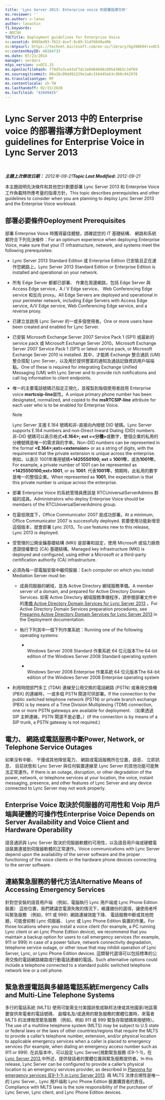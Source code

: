 ```yaml
---
title: 'Lync Server 2013: Enterprise voice 的部署指導方針'
ms.reviewer: ''
ms.author: v-lanac
author: lanachin
f1.keywords:
- NOCSH
TOCTitle: Deployment guidelines for Enterprise Voice
ms:assetid: 8985bd93-7613-4cef-9c89-51df6049ed9b
ms:mtpsurl: https://technet.microsoft.com/en-us/library/Gg398694(v=OCS.15)
ms:contentKeyID: 48184733
ms.date: 07/23/2014
manager: serdars
mtps_version: v=OCS.15
ms.openlocfilehash: 770dfe3ce43af7dc2e6984698c095430b5c34f69
ms.sourcegitcommit: 88a16c09dd91229e1a8c156445eb3c360c942978
ms.translationtype: MT
ms.contentlocale: zh-TW
ms.lasthandoff: 02/15/2020
ms.locfileid: "42049425"
---
```

<div data-xmlns="http://www.w3.org/1999/xhtml">

<div class="topic" data-xmlns="http://www.w3.org/1999/xhtml" data-msxsl="urn:schemas-microsoft-com:xslt" data-cs="http://msdn.microsoft.com/">

<div data-asp="http://msdn2.microsoft.com/asp">

# <a name="deployment-guidelines-for-enterprise-voice-in-lync-server-2013"></a><span data-ttu-id="54b99-102">Lync Server 2013 中的 Enterprise voice 的部署指導方針</span><span class="sxs-lookup"><span data-stu-id="54b99-102">Deployment guidelines for Enterprise Voice in Lync Server 2013</span></span>

</div>

<div id="mainSection">

<div id="mainBody">

<span> </span>

<span data-ttu-id="54b99-103">_**主題上次修改日期：** 2012年-09-21_</span><span class="sxs-lookup"><span data-stu-id="54b99-103">_**Topic Last Modified:** 2012-09-21_</span></span>

<span data-ttu-id="54b99-104">本主題說明先決條件和其他您計劃要部署 Lync Server 2013 和 Enterprise Voice 工作負載時所應考量的指導方針。</span><span class="sxs-lookup"><span data-stu-id="54b99-104">This topic describes prerequisites and other guidelines to consider when you are planning to deploy Lync Server 2013 and the Enterprise Voice workload.</span></span>

<div>

## <a name="deployment-prerequisites"></a><span data-ttu-id="54b99-105">部署必要條件</span><span class="sxs-lookup"><span data-stu-id="54b99-105">Deployment Prerequisites</span></span>

<span data-ttu-id="54b99-106">部署 Enterprise Voice 時獲得最佳體驗，請確認您的 IT 基礎結構、 網路和系統都符合下列先決條件：</span><span class="sxs-lookup"><span data-stu-id="54b99-106">For an optimum experience when deploying Enterprise Voice, make sure that your IT infrastructure, network, and systems meet the following prerequisites:</span></span>

  - <span data-ttu-id="54b99-107">Lync Server 2013 Standard Edition 或 Enterprise Edition 已安裝且正在運作您網路上。</span><span class="sxs-lookup"><span data-stu-id="54b99-107">Lync Server 2013 Standard Edition or Enterprise Edition is installed and operational on your network.</span></span>

  - <span data-ttu-id="54b99-108">所有 Edge Server 都都已部署、 作業在周邊網路，包括 Edge Server 與 Access Edge service，A / V Edge service、 Web Conferencing Edge service 和反向 proxy。</span><span class="sxs-lookup"><span data-stu-id="54b99-108">All Edge Servers are deployed and operational in your perimeter network, including Edge Servers with Access Edge service, A/V Edge service, Web Conferencing Edge service, and a reverse proxy.</span></span>

  - <span data-ttu-id="54b99-109">已建立並啟用 Lync Server 的一或多個使用者。</span><span class="sxs-lookup"><span data-stu-id="54b99-109">One or more users have been created and enabled for Lync Server.</span></span>

  - <span data-ttu-id="54b99-110">已安裝 Microsoft Exchange Server 2007 Service Pack 1 (SP1) 或最新的 service pack 或 Microsoft Exchange Server 2010。</span><span class="sxs-lookup"><span data-stu-id="54b99-110">Microsoft Exchange Server 2007 Service Pack 1 (SP1) or latest service pack, or Microsoft Exchange Server 2010 is installed.</span></span> <span data-ttu-id="54b99-111">其中，才能將 Exchange 整合通訊 (UM) 整合搭配 Lync Server，以及用於提供豐富的通知及通話記錄資訊用戶端端點。</span><span class="sxs-lookup"><span data-stu-id="54b99-111">One of these is required for integrating Exchange Unified Messaging (UM) with Lync Server and to provide rich notifications and call log information to client endpoints.</span></span>

  - <span data-ttu-id="54b99-112">唯一的主要電話號碼已指定正規化，並複製到每個使用者啟用 Enterprise voice **msrtcsip-line**屬性。</span><span class="sxs-lookup"><span data-stu-id="54b99-112">A unique primary phone number has been designated, normalized, and copied to the **msRTCSIP-line** attribute for each user who is to be enabled for Enterprise Voice.</span></span>
    
    <div>
    

    > [!NOTE]  
    > <span data-ttu-id="54b99-113">Lync Server 支援 E.164 號碼和非-直接向內撥號 DID 號碼。</span><span class="sxs-lookup"><span data-stu-id="54b99-113">Lync Server supports E.164 numbers and non-Direct Inward Dialing (DID) numbers.</span></span> <span data-ttu-id="54b99-114">非-DID 號碼可以表示格式<STRONG>&lt;E.164&gt;; ext =&lt;分機&gt;</STRONG>或數字，整個企業的私用的分機號碼是唯一的需求與的字串。</span><span class="sxs-lookup"><span data-stu-id="54b99-114">Non-DID numbers can be represented in the format <STRONG>&lt;E.164&gt;;ext=&lt;extension&gt;</STRONG> or as a string of digits, with the requirement that the private extension is unique across the enterprise.</span></span> <span data-ttu-id="54b99-115">例如，以表示 1001年專用號碼<STRONG>+1425550100; ext = 1001年</STRONG>，或為<STRONG>1001年</STRONG>。</span><span class="sxs-lookup"><span data-stu-id="54b99-115">For example, a private number of 1001 can be represented as <STRONG>+1425550100;ext=1001</STRONG>, or as <STRONG>1001</STRONG>.</span></span> <span data-ttu-id="54b99-116">代表<STRONG>1001年</STRONG>，預期時，此私用的數字是唯一的整個企業。</span><span class="sxs-lookup"><span data-stu-id="54b99-116">When represented as <STRONG>1001</STRONG>, the expectation is that this private number is unique across the enterprise.</span></span>

    
    </div>

  - <span data-ttu-id="54b99-117">部署 Enterprise Voice 的系統管理員應該是 RTCUniversalServerAdmins 群組的成員。</span><span class="sxs-lookup"><span data-stu-id="54b99-117">Administrators who deploy Enterprise Voice should be members of the RTCUniversalServerAdmins group.</span></span>

  - <span data-ttu-id="54b99-118">在最低限度下，Office Communicator 2007 是成功部署。</span><span class="sxs-lookup"><span data-stu-id="54b99-118">At a minimum, Office Communicator 2007 is successfully deployed.</span></span> <span data-ttu-id="54b99-119">若要使用功能新增至這個版本，就會部署 Lync 2013。</span><span class="sxs-lookup"><span data-stu-id="54b99-119">To use features new to this release, Lync 2013 is deployed.</span></span>

  - <span data-ttu-id="54b99-120">受管理的公開金鑰基礎結構 (MKI) 是部署和設定，使用 Microsoft 或協力廠商憑證授權單位 (CA) 基礎結構。</span><span class="sxs-lookup"><span data-stu-id="54b99-120">Managed key infrastructure (MKI) is deployed and configured, using either a Microsoft or a third-party certification authority (CA) infrastructure.</span></span>

  - <span data-ttu-id="54b99-121">必須為每一部電腦安裝中繼伺服器：</span><span class="sxs-lookup"><span data-stu-id="54b99-121">Each computer on which you install Mediation Server must be:</span></span>
    
      - <span data-ttu-id="54b99-122">成員伺服器的網域，並為 Active Directory 網域服務準備。</span><span class="sxs-lookup"><span data-stu-id="54b99-122">A member server of a domain, and prepared for Active Directory Domain Services.</span></span> <span data-ttu-id="54b99-123">如需 Active Directory 網域服務準備程序，請參閱部署文件中的[準備 Active Directory Domain Services for Lync Server 2013](lync-server-2013-preparing-active-directory-domain-services.md) 。</span><span class="sxs-lookup"><span data-stu-id="54b99-123">For Active Directory Domain Services preparation procedures, see [Preparing Active Directory Domain Services for Lync Server 2013](lync-server-2013-preparing-active-directory-domain-services.md) in the Deployment documentation.</span></span>
    
      - <span data-ttu-id="54b99-124">執行下列其中一個下列作業系統：</span><span class="sxs-lookup"><span data-stu-id="54b99-124">Running one of the following operating systems:</span></span>
        
          - <span></span>  
            <span data-ttu-id="54b99-125">Windows Server 2008 Standard 作業系統 64 位元版本</span><span class="sxs-lookup"><span data-stu-id="54b99-125">The 64-bit edition of the Windows Server 2008 Standard operating system</span></span>
        
          - <span></span>  
            <span data-ttu-id="54b99-126">Windows Server 2008 Enterprise 作業系統 64 位元版本</span><span class="sxs-lookup"><span data-stu-id="54b99-126">The 64-bit edition of the Windows Server 2008 Enterprise operating system</span></span>

  - <span data-ttu-id="54b99-127">利用時間部門多工 (TDM) 連線至公用交換的電話網路 (PSTN) 或專用交換機 (PBX) 的連線時，一或多個 PSTN 閘道可供部署。</span><span class="sxs-lookup"><span data-stu-id="54b99-127">If the connection to the public switched telephone network (PSTN) or private branch exchange (PBX) is by means of a Time Division Multiplexing (TDM) connection, one or more PSTN gateways are available for deployment.</span></span> <span data-ttu-id="54b99-128">（如果透過 SIP 主幹連線，PSTN 閘道不是必要。）</span><span class="sxs-lookup"><span data-stu-id="54b99-128">(If the connection is by means of a SIP trunk, a PSTN gateway is not required.)</span></span>

</div>

<div>

## <a name="power-network-or-telephone-service-outages"></a><span data-ttu-id="54b99-129">電力、 網路或電話服務中斷</span><span class="sxs-lookup"><span data-stu-id="54b99-129">Power, Network, or Telephone Service Outages</span></span>

<span data-ttu-id="54b99-130">如果沒有中斷、 干擾或其他降低電力、 網路或電話服務所在位置，語音、 立即訊息、 目前狀態和 Lync Server 與任何裝置連線至 Lync Server 的其他功能可能無法正常運作。</span><span class="sxs-lookup"><span data-stu-id="54b99-130">If there is an outage, disruption, or other degradation of the power, network, or telephone services at your location, the voice, instant messaging, presence, and other features of Lync Server and any device connected to Lync Server may not work properly.</span></span>

</div>

<div>

## <a name="enterprise-voice-depends-on-server-availability-and-voice-client-and-hardware-operability"></a><span data-ttu-id="54b99-131">Enterprise Voice 取決於伺服器的可用性和 Voip 用戶端與硬體的可操作性</span><span class="sxs-lookup"><span data-stu-id="54b99-131">Enterprise Voice Depends on Server Availability and Voice Client and Hardware Operability</span></span>

<span data-ttu-id="54b99-132">語音通訊與 Lync Server 取決於伺服器軟體的可用性，以及語音用戶端或硬體電話裝置連接到伺服器軟體的正常運作。</span><span class="sxs-lookup"><span data-stu-id="54b99-132">Voice communications with Lync Server depend upon the availability of the server software and the proper functioning of the voice clients or the hardware phone devices connecting to the server software.</span></span>

</div>

<div>

## <a name="alternative-means-of-accessing-emergency-services"></a><span data-ttu-id="54b99-133">連絡緊急服務的替代方法</span><span class="sxs-lookup"><span data-stu-id="54b99-133">Alternative Means of Accessing Emergency Services</span></span>

<span data-ttu-id="54b99-134">針對您安裝的語音用戶端 （例如，電腦執行 Lync 用戶端或 Lync Phone Edition 裝置） 這些位置，我們建議您電源失敗的情況下，維護備份的選項，讓使用者呼叫緊急服務 （例如，911 或 999）網路連線效能下降、 電話服務中斷或其他問題，可能會抑制 Lync 伺服器、 Lync 或 Lync Phone Edition 裝置的作業。</span><span class="sxs-lookup"><span data-stu-id="54b99-134">For those locations where you install a voice client (for example, a PC running Lync client or an Lync Phone Edition device), we recommend that you maintain a backup option for users to call emergency services (for example, 911 or 999) in case of a power failure, network connectivity degradation, telephone service outage, or other issue that may inhibit operation of Lync Server, Lync, or Lync Phone Edition devices.</span></span> <span data-ttu-id="54b99-135">這類替代選項可以包括標準的公用交換的電話網路線路或行動電話連線的電話。</span><span class="sxs-lookup"><span data-stu-id="54b99-135">Such alternative options could include a telephone connected to a standard public switched telephone network line or a cell phone.</span></span>

</div>

<div>

## <a name="emergency-calls-and-multi-line-telephone-systems"></a><span data-ttu-id="54b99-136">緊急救援電話與多線路電話系統</span><span class="sxs-lookup"><span data-stu-id="54b99-136">Emergency Calls and Multi-Line Telephone Systems</span></span>

<span data-ttu-id="54b99-137">多行的電話系統 (MLTS) 使用可能需支付美國狀態或聯邦法律或其他國家/地區需要提供來電者的電話號碼、 副檔名及/或適用的緊急服務的實體位置時，來電者 MLTS 的法律撥至緊急服務 （例如，例如 911 或 999 緊急存取號碼來撥號時）。</span><span class="sxs-lookup"><span data-stu-id="54b99-137">The use of a multiline telephone system (MLTS) may be subject to U.S state or federal laws or the laws of other countries/regions that require the MLTS to provide a caller’s telephone number, extension, and/or physical location to applicable emergency services when a caller is placed to emergency services (for example, when dialing an emergency access number such as 911 or 999).</span></span> <span data-ttu-id="54b99-138">在此版本中，可以設定 Lync Server[規劃緊急服務 (E9-1-1)，在 [Lync Server 2013 ](lync-server-2013-planning-for-emergency-services-e9-1-1.md)中所述，提供發話者的實體位置與緊急服務提供者。</span><span class="sxs-lookup"><span data-stu-id="54b99-138">In this release, Lync Server can be configured to provide a caller’s physical location to an emergency services provider, as described in [Planning for emergency services (E9-1-1) in Lync Server 2013](lync-server-2013-planning-for-emergency-services-e9-1-1.md).</span></span> <span data-ttu-id="54b99-139">與 MLTS 法律合規性是唯一的 Lync Server，Lync 用戶端和 Lync Phone Edition 裝置購買者的責任。</span><span class="sxs-lookup"><span data-stu-id="54b99-139">Compliance with MLTS laws is the sole responsibility of the purchaser of Lync Server, Lync client, and Lync Phone Edition devices.</span></span>

</div>

</div>

<span> </span>

</div>

</div>

</div>

